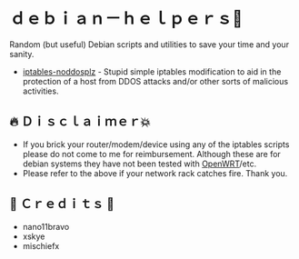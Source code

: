 # ｄｅｂｉａｎ－ｈｅｌｐｅｒｓ🐧
Random (but useful) Debian scripts and utilities to save your time and your sanity.

* [iptables-noddosplz](https://github.com/nano11bravo/debian-helpers/blob/main/iptables-noddosplz) - Stupid simple iptables modification to aid in the protection of a host from DDOS attacks and/or other sorts of malicious activities.

## 🔥 Ｄｉｓｃｌａｉｍｅｒ💥
* If you brick your router/modem/device using any of the iptables scripts please do not come to me for reimbursement. Although these are for debian systems they have not been tested with [OpenWRT](https://openwrt.org/docs/start)/etc.
* Please refer to the above if your network rack catches fire. Thank you.


## 💙 Ｃｒｅｄｉｔｓ 💝 
* nano11bravo
* xskye
* mischiefx

